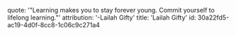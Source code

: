 quote: '"Learning makes you to stay forever young. Commit yourself to lifelong learning."'
attribution: '-Lailah Gifty'
title: 'Lailah Gifty'
id: 30a22fd5-ac19-4d0f-8cc8-1c06c9c271a4
